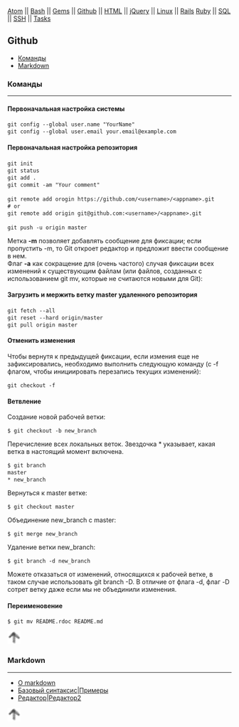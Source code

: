 [Atom](/atom.md) || [Bash](bash.md) || [Gems](/gems.md) || [Github](/github.md) || [HTML](html.md) || [jQuery](/jquery.md) || [Linux](/linux.md) || [Rails](rails.md) [Ruby](ruby.md) || [SQL](sql.md) || [SSH](ssh.md) || [Tasks](tasks.md)

## Github


* [Команды](#команды)
* [Markdown](#markdown)

### Команды

---

#### Первоначальная настройка системы

```
git config --global user.name "YourName"
git config --global user.email your.email@example.com
```

#### Первоначальная настройка репозитория

```
git init
git status
git add .
git commit -am "Your comment"

git remote add orogin https://github.com/<username>/<appname>.git
# or
git remote add origin git@github.com:<username>/<appname>.git

git push -u origin master
```
Метка __-m__ позволяет добавлять сообщение для фиксации; если пропустить -m, то Git откроет редактор и предложит ввести сообщение в нем.  
Флаг __-a__ как сокращение для (очень частого) случая фиксации всех изменений к существующим файлам (или файлов, созданных с использованием git mv, которые не считаются новыми для Git):

#### Загрузить и мержить ветку master удаленного репозитория
```
git fetch --all
git reset --hard origin/master
git pull origin master
```
#### Отменить изменения

Чтобы вернутя к предыдущей фиксации, если измения еще не зафиксировались, необходимо выполнить следующую команду (с -f флагом, чтобы инициировать перезапись текущих изменений):
```
git checkout -f
```
#### Ветвление

Создание новой рабочей ветки:
```
$ git checkout -b new_branch
```
Перечисление всех локальных веток. Звездочка * указывает, какая ветка в настоящий момент включена.
```
$ git branch
master
* new_branch
```
Вернуться к master ветке:
```
$ git checkout master
```
Объединение new_branch c master:
```
$ git merge new_branch
```
Удаление ветки new_branch:
```
$ git branch -d new_branch
```
Можете отказаться от изменений, относящихся к рабочей ветке, в таком случае использовать git branch -D. В отличие от флага -d, флаг -D сотрет ветку даже если мы не объединили изменения.

####  Переименовение
```
$ git mv README.rdoc README.md
```

[![up](/image/up.png)](#github)


### Markdown

---

* [О markdown](https://help.github.com/articles/about-writing-and-formatting-on-github/)
* [Базовый синтаксис](https://help.github.com/articles/basic-writing-and-formatting-syntax/)|[Примеры](https://learn.getgrav.org/content/markdown)
* [Редактор](https://jbt.github.io/markdown-editor/)|[Редактор2](https://stackedit.io/editor#)

[![up](/image/up.png)](#github)
